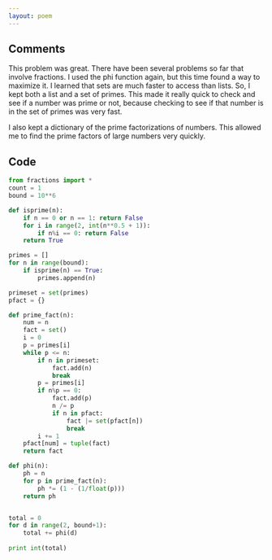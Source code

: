 ```yaml
---
layout: poem
---
```


## Comments

This problem was great. There have been several problems so far that involve
fractions. I used the phi function again, but this time found a way to maximize
it. I learned that sets are much faster to access than lists. So, I kept both a
list and a set of primes. This made it really quick to check and see if a
number was prime or not, because checking to see if that number is in the set
of primes was very fast.

I also kept a dictionary of the prime factorizations of numbers. This allowed
me to find the prime factors of large numbers very quickly.

## Code

```python
from fractions import *
count = 1
bound = 10**6

def isprime(n):
	if n == 0 or n == 1: return False
	for i in range(2, int(n**0.5 + 1)):
		if n%i == 0: return False
	return True

primes = []
for n in range(bound):
	if isprime(n) == True:
		primes.append(n)

primeset = set(primes)
pfact = {}

def prime_fact(n):
	num = n
	fact = set()
	i = 0
	p = primes[i]
	while p <= n:
		if n in primeset:
			fact.add(n)
			break
		p = primes[i]
		if n%p == 0:
			fact.add(p)
			n /= p
			if n in pfact:
				fact |= set(pfact[n])
				break
		i += 1
	pfact[num] = tuple(fact)
	return fact

def phi(n):
	ph = n
	for p in prime_fact(n):
		ph *= (1 - (1/float(p)))
	return ph


total = 0
for d in range(2, bound+1):
	total += phi(d)
	
print int(total)
```
